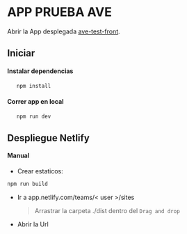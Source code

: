 # APP PRUEBA AVE

Abrir la App desplegada [ave-test-front](https://ave-test-front.netlify.app). 

## Iniciar
#### Instalar dependencias
```bash
   npm install
```
#### Correr app en local
```bash
   npm run dev
```

## Despliegue Netlify

#### Manual
   * Crear estaticos:
   ```bash
   npm run build
   ```
   * Ir a app.netlify.com/teams/< user >/sites
      > Arrastrar la carpeta ./dist dentro del `Drag and drop`

   * Abrir la Url
